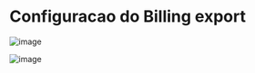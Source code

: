 # Configuracao do Billing export

![image](https://user-images.githubusercontent.com/82183690/200549056-7923bd4c-1e88-4388-bef1-9c07bef78254.png)

![image](https://user-images.githubusercontent.com/82183690/200549141-1ef130b8-72ea-4a4d-94d2-1bd53da4e1c5.png)
